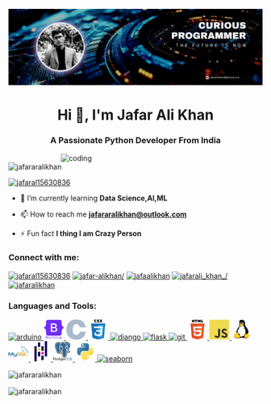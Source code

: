 ![logo](https://github.com/jafararalikhan/jafararalikhan/blob/main/Navy%20And%20White%20Geometric%20Technology%20%20LinkedIn%20Banner.png)
<h1 align="center">Hi 👋, I'm Jafar Ali Khan</h1>
<h3 align="center">A Passionate Python Developer From India</h3>

<img align="right" alt="coding" width="400" src="https://github.com/jafararalikhan/jafararalikhan/assets/138870375/cd0836fd-7ced-4f57-893b-62327f3ea01e.gif">



<p align="left"> <img src="https://komarev.com/ghpvc/?username=jafararalikhan&label=Profile%20views&color=0e75b6&style=flat" alt="jafararalikhan" /> </p>

<p align="left"> <a href="https://twitter.com/jafaral15630836" target="blank"><img src="https://img.shields.io/twitter/follow/jafaral15630836?logo=twitter&style=for-the-badge" alt="jafaral15630836" /></a> </p>

- 🌱 I’m currently learning **Data Science,AI,ML**

- 📫 How to reach me **jafararalikhan@outlook.com**

- ⚡ Fun fact **I thing I am Crazy Person**

<h3 align="left">Connect with me:</h3>
<p align="left">
<a href="https://twitter.com/jafaral15630836" target="blank"><img align="center" src="https://raw.githubusercontent.com/rahuldkjain/github-profile-readme-generator/master/src/images/icons/Social/twitter.svg" alt="jafaral15630836" height="30" width="40" /></a>
<a href="https://linkedin.com/in/jafar-alikha/" target="blank"><img align="center" src="https://raw.githubusercontent.com/rahuldkjain/github-profile-readme-generator/master/src/images/icons/Social/linked-in-alt.svg" alt="jafar-alikhan/" height="30" width="40" /></a>
<a href="https://kaggle.com/jafaalikhan" target="blank"><img align="center" src="https://raw.githubusercontent.com/rahuldkjain/github-profile-readme-generator/master/src/images/icons/Social/kaggle.svg" alt="jafaalikhan" height="30" width="40" /></a>
<a href="https://www.leetcode.com/jafarali_khan_/" target="blank"><img align="center" src="https://raw.githubusercontent.com/rahuldkjain/github-profile-readme-generator/master/src/images/icons/Social/leet-code.svg" alt="jafarali_khan_/" height="30" width="40" /></a>
<a href="https://discord.gg/jafaralikhan" target="blank"><img align="center" src="https://raw.githubusercontent.com/rahuldkjain/github-profile-readme-generator/master/src/images/icons/Social/discord.svg" alt="jafaralikhan" height="30" width="40" /></a>
</p>

<h3 align="left">Languages and Tools:</h3>
<p align="left"> <a href="https://www.arduino.cc/" target="_blank" rel="noreferrer"> <img src="https://cdn.worldvectorlogo.com/logos/arduino-1.svg" alt="arduino" width="40" height="40"/> </a> <a href="https://getbootstrap.com" target="_blank" rel="noreferrer"> <img src="https://raw.githubusercontent.com/devicons/devicon/master/icons/bootstrap/bootstrap-plain-wordmark.svg" alt="bootstrap" width="40" height="40"/> </a> <a href="https://www.cprogramming.com/" target="_blank" rel="noreferrer"> <img src="https://raw.githubusercontent.com/devicons/devicon/master/icons/c/c-original.svg" alt="c" width="40" height="40"/> </a> <a href="https://www.w3schools.com/css/" target="_blank" rel="noreferrer"> <img src="https://raw.githubusercontent.com/devicons/devicon/master/icons/css3/css3-original-wordmark.svg" alt="css3" width="40" height="40"/> </a> <a href="https://www.djangoproject.com/" target="_blank" rel="noreferrer"> <img src="https://cdn.worldvectorlogo.com/logos/django.svg" alt="django" width="40" height="40"/> </a> <a href="https://flask.palletsprojects.com/" target="_blank" rel="noreferrer"> <img src="https://www.vectorlogo.zone/logos/pocoo_flask/pocoo_flask-icon.svg" alt="flask" width="40" height="40"/> </a> <a href="https://git-scm.com/" target="_blank" rel="noreferrer"> <img src="https://www.vectorlogo.zone/logos/git-scm/git-scm-icon.svg" alt="git" width="40" height="40"/> </a> <a href="https://www.w3.org/html/" target="_blank" rel="noreferrer"> <img src="https://raw.githubusercontent.com/devicons/devicon/master/icons/html5/html5-original-wordmark.svg" alt="html5" width="40" height="40"/> </a> <a href="https://developer.mozilla.org/en-US/docs/Web/JavaScript" target="_blank" rel="noreferrer"> <img src="https://raw.githubusercontent.com/devicons/devicon/master/icons/javascript/javascript-original.svg" alt="javascript" width="40" height="40"/> </a> <a href="https://www.linux.org/" target="_blank" rel="noreferrer"> <img src="https://raw.githubusercontent.com/devicons/devicon/master/icons/linux/linux-original.svg" alt="linux" width="40" height="40"/> </a> <a href="https://www.mysql.com/" target="_blank" rel="noreferrer"> <img src="https://raw.githubusercontent.com/devicons/devicon/master/icons/mysql/mysql-original-wordmark.svg" alt="mysql" width="40" height="40"/> </a> <a href="https://pandas.pydata.org/" target="_blank" rel="noreferrer"> <img src="https://raw.githubusercontent.com/devicons/devicon/2ae2a900d2f041da66e950e4d48052658d850630/icons/pandas/pandas-original.svg" alt="pandas" width="40" height="40"/> </a> <a href="https://www.postgresql.org" target="_blank" rel="noreferrer"> <img src="https://raw.githubusercontent.com/devicons/devicon/master/icons/postgresql/postgresql-original-wordmark.svg" alt="postgresql" width="40" height="40"/> </a> <a href="https://www.python.org" target="_blank" rel="noreferrer"> <img src="https://raw.githubusercontent.com/devicons/devicon/master/icons/python/python-original.svg" alt="python" width="40" height="40"/> </a> <a href="https://seaborn.pydata.org/" target="_blank" rel="noreferrer"> <img src="https://seaborn.pydata.org/_images/logo-mark-lightbg.svg" alt="seaborn" width="40" height="40"/> </a> </p>

<p><img align="center" src="https://github-readme-stats.vercel.app/api/top-langs?username=jafararalikhan&show_icons=true&locale=en&layout=compact" alt="jafararalikhan" /></p>

<p><img align="center" src="https://github-readme-streak-stats.herokuapp.com/?user=jafararalikhan&" alt="jafararalikhan" /></p>
